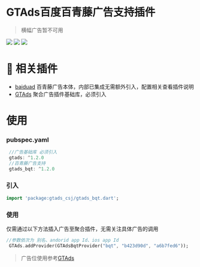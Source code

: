 # GTAds百度百青藤广告支持插件

> 横幅广告暂不可用

<p>
<a href="https://pub.flutter-io.cn/packages/gtads_bqt"><img src=https://img.shields.io/pub/v/gtads_bqt?color=orange></a>
<a href="https://pub.flutter-io.cn/packages/gtads_bqt"><img src=https://img.shields.io/pub/likes/gtads_bqt></a>
<a href="https://pub.flutter-io.cn/packages/gtads_bqt"><img src=https://img.shields.io/pub/points/gtads_bqt></a>
</p>

# 📢 相关插件

- [baiduad](https://github.com/gstory0404/baiduad) 百青藤广告本体，内部已集成无需额外引入，配置相关查看插件说明
- [GTAds](https://github.com/gstory0404/GTAds) 聚合广告插件基础库，必须引入

# 使用

### pubspec.yaml

```dart
 //广告基础库 必须引入
 gtads: ^1.2.0
 //百青藤广告支持
 gtads_bqt: ^1.2.0
```

### 引入

```dart
import 'package:gtads_csj/gtads_bqt.dart';
```

### 使用

仅需通过以下方法插入广告至聚合插件，无需关注具体广告的调用

```dart
//参数依次为 别名、andorid app Id、ios app Id
 GTAds.addProvider(GTAdsBqtProvider("bqt", "b423d90d", "a6b7fed6"));
```

> 广告位使用参考[GTAds](https://github.com/gstory0404/GTAds/tree/master/gtads)
